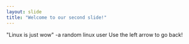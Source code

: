 ```yaml
---
layout: slide
title: "Welcome to our second slide!"
---
```

"Linux is just wow" -a random linux user
Use the left arrow to go back!
